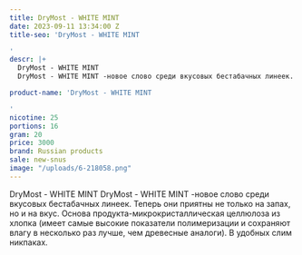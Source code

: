 ```yaml
---
title: DryMost - WHITE MINT
date: 2023-09-11 13:34:00 Z
title-seo: 'DryMost - WHITE MINT

'
descr: |+
  DryMost - WHITE MINT
  DryMost - WHITE MINT -новое слово среди вкусовых бестабачных линеек. Теперь они приятны не только на запах, но и на вкус. Основа продукта-микрокристаллическая целлюлоза из хлопка (имеет самые высокие показатели полимеризации и сохраняют влагу в несколько раз лучше, чем древесные аналоги). В удобных слим никпаках.

product-name: 'DryMost - WHITE MINT

'
nicotine: 25
portions: 16
gram: 20
price: 3000
brand: Russian products
sale: new-snus
image: "/uploads/6-218058.png"
---
```


DryMost - WHITE MINT
DryMost - WHITE MINT -новое слово среди вкусовых бестабачных линеек. Теперь они приятны не только на запах, но и на вкус. Основа продукта-микрокристаллическая целлюлоза из хлопка (имеет самые высокие показатели полимеризации и сохраняют влагу в несколько раз лучше, чем древесные аналоги). В удобных слим никпаках.


